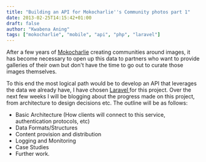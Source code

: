 ```yaml
---
title: "Building an API for Mokocharlie''s Community photos part 1"
date: 2013-02-25T14:15:42+01:00
draft: false
author: "Kwabena Aning"
tags: ["mokocharlie", "mobile", "api", "php", "laravel"]
---
```


After a few years of [Mokocharlie](http://mokocharlie.com) creating communities around images, it has become necessary to open up this data to partners who want to provide galleries of their own but don't have the time to go out to curate those images themselves.

To this end the most logical path would be to develop an API that leverages the data we already have, I have chosen [Laravel ](http://laravel.com)for this project. Over the next few weeks I will be blogging about the progress made on this project, from architecture to design decisions etc. The outline will be as follows:

  * Basic Architecture (How clients will connect to this service, authentication protocols, etc)
  * Data Formats/Structures
  * Content provision and distribution
  * Logging and Monitoring
  * Case Studies
  * Further work.
